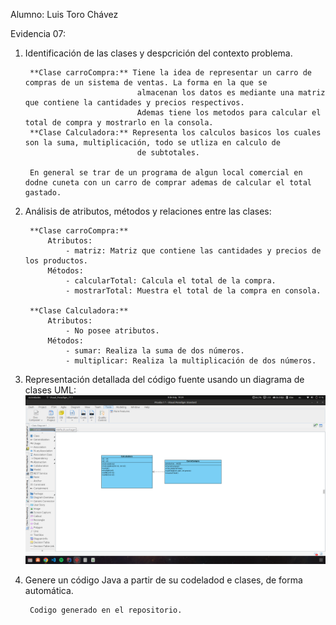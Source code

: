 Alumno: Luis Toro Chávez

Evidencia 07:

1. Identificación de las clases y despcrición del contexto problema.
   
        **Clase carroCompra:** Tiene la idea de representar un carro de compras de un sistema de ventas. La forma en la que se 
                                almacenan los datos es mediante una matriz que contiene la cantidades y precios respectivos.
                                Ademas tiene los metodos para calcular el total de compra y mostrarlo en la consola.
        **Clase Calculadora:** Representa los calculos basicos los cuales son la suma, multiplicación, todo se utliza en calculo de 
                                de subtotales.

        En general se trar de un programa de algun local comercial en dodne cuneta con un carro de comprar ademas de calcular el total gastado.

2. Análisis de atributos, métodos y relaciones entre las clases:

        **Clase carroCompra:**
            Atributos:
                - matriz: Matriz que contiene las cantidades y precios de los productos.
            Métodos:
                - calcularTotal: Calcula el total de la compra.
                - mostrarTotal: Muestra el total de la compra en consola.
        
        **Clase Calculadora:**
            Atributos:
                - No posee atributos.
            Métodos:
                - sumar: Realiza la suma de dos números.
                - multiplicar: Realiza la multiplicación de dos números.
3. Representación detallada del código fuente usando un diagrama de clases UML:
        ![img.png](img.png)

4. Genere un código Java a partir de su codeladod e clases, de forma automática.

        Codigo generado en el repositorio.
